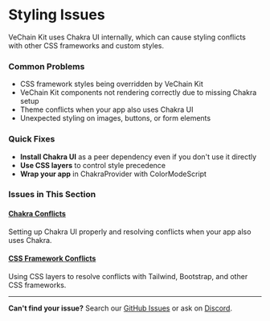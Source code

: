 # Styling Issues

VeChain Kit uses Chakra UI internally, which can cause styling conflicts with other CSS frameworks and custom styles.

### Common Problems

* CSS framework styles being overridden by VeChain Kit
* VeChain Kit components not rendering correctly due to missing Chakra setup
* Theme conflicts when your app also uses Chakra UI
* Unexpected styling on images, buttons, or form elements

### Quick Fixes

* **Install Chakra UI** as a peer dependency even if you don't use it directly
* **Use CSS layers** to control style precedence
* **Wrap your app** in ChakraProvider with ColorModeScript

### Issues in This Section

#### [Chakra Conflicts](./#chakra-conflicts)

Setting up Chakra UI properly and resolving conflicts when your app also uses Chakra.

#### [CSS Framework Conflicts](./#css-framework-conflicts)

Using CSS layers to resolve conflicts with Tailwind, Bootstrap, and other CSS frameworks.

***

**Can't find your issue?** Search our [GitHub Issues](https://github.com/vechain/vechain-kit/issues) or ask on [Discord](https://discord.com/invite/vechain).
